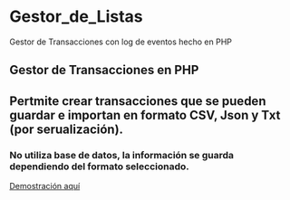 # Gestor_de_Listas
Gestor de Transacciones con log de eventos hecho en PHP

<h2> Gestor de Transacciones en PHP </h2>

## Pertmite crear transacciones que se pueden guardar e importan en formato CSV, Json y Txt (por serualización). 
### No utiliza base de datos, la información se guarda dependiendo del formato seleccionado.

[Demostración aquí](https://youtu.be/fufKMGZxA14)
